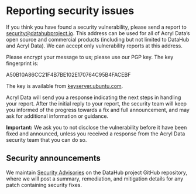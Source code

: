 # Reporting security issues

If you think you have found a security vulnerability, please send a report to security@datahubproject.io. This address can be used for all of Acryl Data’s open source and commercial products (including but not limited to DataHub and Acryl Data). We can accept only vulnerability reports at this address.

Please encrypt your message to us; please use our PGP key. The key fingerprint is:

A50B10A86CC21F4B7BE102E170764C95B4FACEBF

The key is available from [keyserver.ubuntu.com](https://keyserver.ubuntu.com/pks/lookup?search=A50B10A86CC21F4B7BE102E170764C95B4FACEBF&fingerprint=on&op=index).

Acryl Data will send you a response indicating the next steps in handling your report. After the initial reply to your report, the security team will keep you informed of the progress towards a fix and full announcement, and may ask for additional information or guidance.

**Important:** We ask you to not disclose the vulnerability before it have been fixed and announced, unless you received a response from the Acryl Data security team that you can do so.

## Security announcements

We maintain [Security Advisories](https://github.com/datahub-project/datahub/security/advisories) on the DataHub project GitHub repository,
where we will post a summary, remediation, and mitigation details for any patch containing security fixes.

